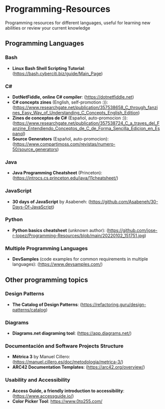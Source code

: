 # Programming-Resources
Programming resources for different languages, useful for learning new abilities or review your current knowledge

## Programming Languages

### Bash

- **Linux Bash Shell Scripting Tutorial**: (https://bash.cyberciti.biz/guide/Main_Page)

### C#

- **DotNetFiddle, online C# compiler**: (https://dotnetfiddle.net)
- **C# concepts zines** (English, self-promotion :)): (https://www.researchgate.net/publication/357538658_C_through_fanzines_Easy_Way_of_Understanding_C_Concepts_English_Edition)
- **Zines de conceptos de C#** (Español, auto-promocion :)): (https://www.researchgate.net/publication/357538724_C_a_traves_del_Fanzine_Entendiendo_Conceptos_de_C_de_Forma_Sencilla_Edicion_en_Espanol)
- **Source Generators** (Español, auto-promocion): (https://www.compartimoss.com/revistas/numero-50/source_generators)

### Java

- **Java Programming Cheatsheet** (Princeton): (https://introcs.cs.princeton.edu/java/11cheatsheet/)

### JavaScript

- **30 days of JavaScript** by Asabeneh: (https://github.com/Asabeneh/30-Days-Of-JavaScript)

### Python

- **Python basics cheatsheet** (unknown author): (https://github.com/jose-r-lopez/Programming-Resources/blob/main/20220102_151751.jpg)

### Multiple Programming Languages

- **DevSamples** (code examples for common requirements in multiple languages): (https://www.devsamples.com/)

## Other programming topics

### Design Patterns

- **The Catalog of Design Patterns**: (https://refactoring.guru/design-patterns/catalog)

### Diagrams

- **Diagrams.net diagraming tool**: (https://app.diagrams.net/)

### Documentación and Software Projects Structure

- **Métrica 3** by Manuel Cillero: (https://manuel.cillero.es/doc/metodologia/metrica-3/)
- **ARC42 Documentation Templates**: (https://arc42.org/overview/)

### Usability and Accessibility

- **Access Guide, a friendly introduction to accessibility**: (https://www.accessguide.io/)
- **Color Picker Tool**: https://www.0to255.com/
